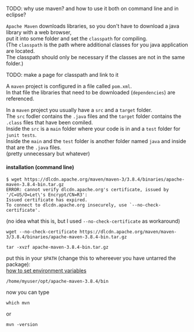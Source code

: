 TODO: why use maven? and how to use it both on command line and in eclipse?

`Apache Maven` downloads libraries, so you don't have to download a java library with a web browser,\
put it into some folder and set the `classpath` for compiling.\
(The `classpath` is the path where additional classes for you java application are located.\
The classpath should only be necessary if the classes are not in the same folder.) 

TODO: make a page for classpath and link to it

A `maven` project is configured in a file called `pom.xml`.\
In that file the libraries that need to be downloaded (`dependencies`) are referenced.

In a `maven` project you usually have a `src` and a `target` folder.\
The `src` fodler contains the `.java` files and the `target` folder contains the `.class` files that have been comiled.\
Inside the `src` is a `main` folder where your code is in and a `test` folder for `junit tests`.\
Inside the `main` and the `test` folder is another folder named `java` and inside that are the `.java` files.\
(pretty unnecessary but whatever)


#### installation (command line)

```
$ wget https://dlcdn.apache.org/maven/maven-3/3.8.4/binaries/apache-maven-3.8.4-bin.tar.gz
ERROR: cannot verify dlcdn.apache.org's certificate, issued by '/C=US/O=Let\'s Encrypt/CN=R3':
Issued certificate has expired.
To connect to dlcdn.apache.org insecurely, use `--no-check-certificate'.
```
(no idea what this is, but I used `--no-check-certificate` as workaround)
```
wget --no-check-certificate https://dlcdn.apache.org/maven/maven-3/3.8.4/binaries/apache-maven-3.8.4-bin.tar.gz
```
```
tar -xvzf apache-maven-3.8.4-bin.tar.gz
```

put this in your `$PATH` (change this to whereever you have untarred the package):\
[how to set environment variables](https://gitlab.com/bjt-user/java/-/blob/main/installation.md#Setting-Environment-Variables)
```
/home/myuser/opt/apache-maven-3.8.4/bin
```
now you can type
```
which mvn
```
or
```
mvn -version
```
